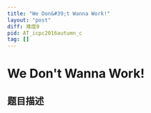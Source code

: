 ```yaml
---
title: "We Don&#39;t Wanna Work!"
layout: "post"
diff: 难度0
pid: AT_icpc2016autumn_c
tag: []
---
```


# We Don&#39;t Wanna Work!

## 题目描述

[problemUrl]: https://atcoder.jp/contests/jag2016autumn/tasks/icpc2016autumn_c



